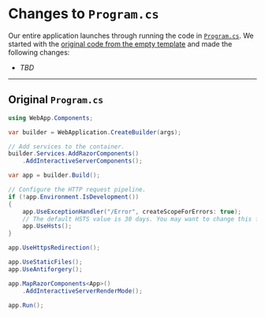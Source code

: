 # Changes to `Program.cs`

Our entire application launches through running the code in [`Program.cs`](../Website/Program.cs). We started with the [original code from the empty template](#original-programcs) and made the following changes:

- *TBD*


----

## Original `Program.cs`

```csharp
using WebApp.Components;

var builder = WebApplication.CreateBuilder(args);

// Add services to the container.
builder.Services.AddRazorComponents()
    .AddInteractiveServerComponents();

var app = builder.Build();

// Configure the HTTP request pipeline.
if (!app.Environment.IsDevelopment())
{
    app.UseExceptionHandler("/Error", createScopeForErrors: true);
    // The default HSTS value is 30 days. You may want to change this for production scenarios, see https://aka.ms/aspnetcore-hsts.
    app.UseHsts();
}

app.UseHttpsRedirection();

app.UseStaticFiles();
app.UseAntiforgery();

app.MapRazorComponents<App>()
    .AddInteractiveServerRenderMode();

app.Run();
```
